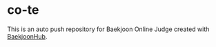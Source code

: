 # co-te
This is an auto push repository for Baekjoon Online Judge created with [BaekjoonHub](https://github.com/BaekjoonHub/BaekjoonHub).
